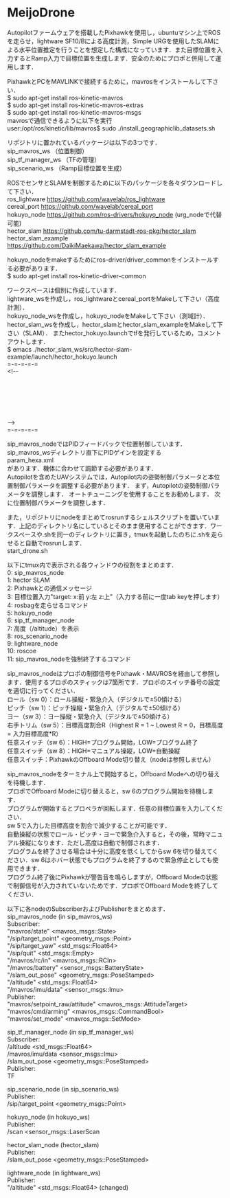 # MeijoDrone

Autopilotファームウェアを搭載したPixhawkを使用し，ubuntuマシン上でROSを走らせ，lightware SF10/Bによる高度計測，Simple URGを使用したSLAMによる水平位置推定を行うことを想定した構成になっています．また目標位置を入力するとRamp入力で目標位置を生成します．安全のためにプロポと併用して運用します．

PixhawkとPCをMAVLINKで接続するために，mavrosをインストールして下さい．\
$ sudo apt-get install ros-kinetic-mavros\
$ sudo apt-get install ros-kinetic-mavros-extras\
$ sudo apt-get install ros-kinetic-mavros-msgs\
mavrosで通信できるように以下を実行\
user:/opt/ros/kinetic/lib/mavros$ sudo ./install_geographiclib_datasets.sh

リポジトリに置かれているパッケージは以下の3つです．\
sip_mavros_ws （位置制御）\
sip_tf_manager_ws （TFの管理）\
sip_scenario_ws （Ramp目標位置を生成）

ROSでセンサとSLAMを制御するために以下のパッケージを各々ダウンロードして下さい．\
ros_lightware <https://github.com/wavelab/ros_lightware>\
cereal_port <https://github.com/wavelab/cereal_port>\
hokuyo_node <https://github.com/ros-drivers/hokuyo_node> (urg_nodeで代替可能)\
hector_slam <https://github.com/tu-darmstadt-ros-pkg/hector_slam>\
hector_slam_example <https://github.com/DaikiMaekawa/hector_slam_example>

hokuyo_nodeをmakeするためにros-driver/driver_commonをインストールする必要があります．\
$ sudo apt-get install ros-kinetic-driver-common

ワークスペースは個別に作成しています．\
lightware_wsを作成し，ros_lightwareとcereal_portをMakeして下さい（高度計測）．\
hokuyo_node_wsを作成し，hokuyo_nodeをMakeして下さい（測域計）．\
hector_slam_wsを作成し，hector_slamとhector_slam_exampleをMakeして下さい（SLAM）．
またhector_hokuyo.launchでtfを発行しているため，コメントアウトします．\
$ emacs ./hector_slam_ws/src/hector-slam-example/launch/hector_hokuyo.launch\
=-=-=-=-=\
\<!--\
<node pkg="tf" type="static_transform_publisher" name="map_2_odom" args="0 0 0 0 0 0 /map /odom 100"/>\
<node pkg="tf" type="static_transform_publisher" name="odom_2_base_footprint" args="0 0 0 0 0 0 /odom /base_footprint 100"/>\
<node pkg="tf" type="static_transform_publisher" name="base_footprint_2_base_link" args="0 0 0 0 0 0 /base_footprint /base_link 100"/>\
<node pkg="tf" type="static_transform_publisher" name="base_link_2_base_stabilized_link" args="0 0 0 0 0 0 /base_link /base_stabilized 100"/>\
<node pkg="tf" type="static_transform_publisher" name="base_stablized_2_base_frame" args="0 0 0 0 0 0 /base_stabilized /base_frame 100"/>\
<node pkg="tf" type="static_transform_publisher" name="base_frame_2_laser_link" args="0 0 0 0 0 0 /base_frame /laser 100"/>\
\-->\
=-=-=-=-=

sip_mavros_nodeではPIDフィードバックで位置制御しています．\
sip_mavros_wsディレクトリ直下にPIDゲインを設定する\
param_hexa.xml\
があります．機体に合わせて調節する必要があります．\
Autopilotを含めたUAVシステムでは，Autopilot内の姿勢制御パラメータと本位置制御パラメータを調整する必要があります．
まず，Autopilotの姿勢制御パラメータを調整します．
オートチューニングを使用することをお勧めします．
次に位置制御パラメータを調整します．

また，リポジトリにnodeをまとめてrosrunするシェルスクリプトを置いています．上記のディレクトリ名にしているとそのまま使用することができます．ワークスペースや.shを同一のディレクトリに置き，tmuxを起動したのちに.shを走らせると自動でrosrunします．\
start_drone.sh

以下にtmux内で表示される各ウィンドウの役割をまとめます．\
0: sip_mavros_node\
1: hector SLAM\
2: Pixhawkとの通信メッセージ\
3: 目標位置入力"target: x:前 y:左 z:上”（入力する前に一度tab keyを押します）\
4: rosbagを走らせるコマンド\
5: hokuyo_node\
6: sip_tf_manager_node\
7: 高度（/altitude）を表示\
8: ros_scenario_node\
9: lightware_node\
10: roscoe\
11: sip_mavros_nodeを強制終了するコマンド

sip_mavros_nodeはプロポの制御信号をPixhawk・MAVROSを経由して参照します．使用するプロポのスティックは7箇所です．プロポのスイッチ番号の設定を適切に行ってください．\
ロール（sw 0）：ロール操縦・緊急介入（デジタルで±50傾ける）\
ピッチ（sw 1）：ピッチ操縦・緊急介入（デジタルで±50傾ける）\
ヨー（sw 3）：ヨー操縦・緊急介入（デジタルで±50傾ける）\
右手トリム（sw 5）：目標高度割合R（Highest R = 1 ~ Lowest R = 0，目標高度 = 入力目標高度*R）\
任意スイッチ（sw 6）：HIGH=プログラム開始，LOW=プログラム終了\
任意スイッチ（sw 8）：HIGH=マニュアル操縦，LOW=自動操縦\
任意スイッチ：PixhawkのOffboard Mode切り替え（nodeは参照しません）

sip_mavros_nodeをターミナル上で開始すると，Offboard Modeへの切り替えを待機します．\
プロポでOffboard Modeに切り替えると，sw 6のプログラム開始を待機します．\
プログラムが開始するとプロペラが回転します．任意の目標位置を入力してください．\
sw 5で入力した目標高度を割合で減少することが可能です．\
自動操縦の状態でロール・ピッチ・ヨーで緊急介入すると，その後，常時マニュアル操縦になります．ただし高度は自動で制御されます．\
プログラムを終了させる場合は十分に高度を低くしてからsw 6を切り替えてください．sw 6はホバー状態でもプログラムを終了するので緊急停止としても使用できます．\
プログラム終了後にPixhawkが警告音を鳴らしますが，Offboard Modeの状態で制御信号が入力されていないためです．プロポでOffboard Modeを終了してください．


以下に各nodeのSubscriberおよびPublisherをまとめます．\
sip_mavros_node (in sip_mavros_ws)\
Subscriber:\
"mavros/state" <mavros_msgs::State> \
"/sip/target_point" <geometry_msgs::Point>\
"/sip/target_yaw" <std_msgs::Float64>\
"/sip/quit" <std_msgs::Empty>\
"/mavros/rc/in" <mavros_msgs::RCIn>\
"/mavros/battery" <sensor_msgs::BatteryState>\
"/slam_out_pose" <geometry_msgs::PoseStamped>\
"/altitude" <std_msgs::Float64>\
"/mavros/imu/data" <sensor_msgs::Imu>\
Publisher:\
"mavros/setpoint_raw/attitude" <mavros_msgs::AttitudeTarget>\
"mavros/cmd/arming" <mavros_msgs::CommandBool>\
"mavros/set_mode" <mavros_msgs::SetMode>


sip_tf_manager_node (in sip_tf_manager_ws)\
Subscriber:\
/altitude <std_msgs::Float64>\
/mavros/imu/data <sensor_msgs::Imu>\
/slam_out_pose <geometry_msgs::PoseStamped>\
Publisher:\
TF


sip_scenario_node (in sip_scenario_ws)\
Publisher:\
/sip/target_point <geometry_msgs::Point>


hokuyo_node (in hokuyo_ws)\
Publisher:\
/scan <sensor_msgs::LaserScan


hector_slam_node (hector_slam)\
Publisher:\
/slam_out_pose <geometry_msgs::PoseStamped>


lightware_node (in lightware_ws)\
Publisher:\
"/altitude" <std_msgs::Float64> (changed)

